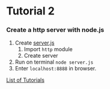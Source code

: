 # Tutorial 2
### Create a http server with node.js

1. Create [server.js](server.js)
	1. Import `http` module
	2. Create server
4. Run on terminal `node server.js`
5. Enter `localhost:8888` in browser.

[List of Tutorials](https://github.com/shane030716/node-js)
